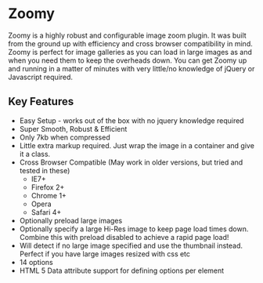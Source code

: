 # Zoomy

Zoomy is a highly robust and configurable image zoom plugin. It was built from the ground up with efficiency and cross browser compatibility in mind. Zoomy is perfect for image galleries as you can load in large images as and when you need them to keep the overheads down. You can get Zoomy up and running in a matter of minutes with very little/no knowledge of jQuery or Javascript required.

## Key Features

<ul>
    <li>Easy Setup - works out of the box with no jquery knowledge required</li>
    <li>Super Smooth, Robust &amp; Efficient</li>
    <li>Only 7kb when compressed</li>
    <li>Little extra markup required. Just wrap the image in a container and give it a class.</li>
    <li>Cross Browser Compatible (May work in older versions, but tried and tested in these)
      <ul>
        <li>IE7+</li>
        <li>Firefox 2+</li>
        <li>Chrome 1+</li>
        <li>Opera</li>
        <li>Safari 4+</li>
      </ul>
    </li>
    <li>Optionally preload large images</li>
    <li>Optionally specify a large Hi-Res image to keep page load times down. Combine this with preload disabled to achieve a rapid page load!</li>
    <li>Will detect if no large image specified and use the thumbnail instead. Perfect if you have large images resized with css etc</li>
    <li>14 options</li>
    <li>HTML 5 Data attribute support for defining options per element</li>
</ul>